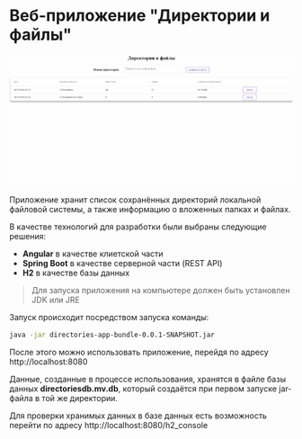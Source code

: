 # Веб-приложение "Директории и файлы"

![](directories.gif)

Приложение хранит список сохранённых директорий локальной файловой системы, а также информацию о вложенных папках и файлах.

В качестве технологий для разработки были выбраны следующие решения:
- **Angular** в качестве клиетской части
- **Spring Boot** в качестве серверной части (REST API)
- **H2** в качестве базы данных

> Для запуска приложения на компьютере должен быть установлен JDK или JRE

Запуск происходит посредством запуска команды:
```sh
java -jar directories-app-bundle-0.0.1-SNAPSHOT.jar
```

После этого можно использовать приложение, перейдя по адресу http://localhost:8080

Данные, созданные в процессе использования, хранятся в файле базы данных **directoriesdb.mv.db**, который создаётся при первом запуске jar-файла в той же директории.

Для проверки хранимых данных в базе данных есть возможность перейти по адресу http://localhost:8080/h2_console
